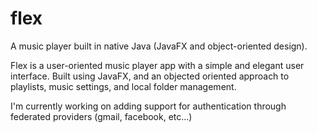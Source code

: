 # flex
A music player built in native Java (JavaFX and object-oriented design). 


Flex is a user-oriented music player app with a simple and elegant user interface. Built using JavaFX, and an objected oriented approach to playlists, music settings, and local folder management.

I'm currently working on adding support for authentication through federated providers (gmail, facebook, etc...)
